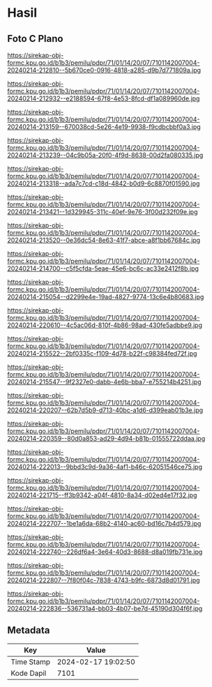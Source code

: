 # Hasil

## Foto C Plano

https://sirekap-obj-formc.kpu.go.id/b1b3/pemilu/pdpr/71/01/14/20/07/7101142007004-20240214-212810--5b670ce0-0916-4818-a285-d9b7d771809a.jpg

https://sirekap-obj-formc.kpu.go.id/b1b3/pemilu/pdpr/71/01/14/20/07/7101142007004-20240214-212932--e2188594-67f8-4e53-8fcd-df1a089960de.jpg

https://sirekap-obj-formc.kpu.go.id/b1b3/pemilu/pdpr/71/01/14/20/07/7101142007004-20240214-213159--670038cd-5e26-4e19-9938-f9cdbcbbf0a3.jpg

https://sirekap-obj-formc.kpu.go.id/b1b3/pemilu/pdpr/71/01/14/20/07/7101142007004-20240214-213239--04c9b05a-20f0-4f9d-8638-00d2fa080335.jpg

https://sirekap-obj-formc.kpu.go.id/b1b3/pemilu/pdpr/71/01/14/20/07/7101142007004-20240214-213318--ada7c7cd-c18d-4842-b0d9-6c8870f01590.jpg

https://sirekap-obj-formc.kpu.go.id/b1b3/pemilu/pdpr/71/01/14/20/07/7101142007004-20240214-213421--1d329945-311c-40ef-9e76-3f00d232f09e.jpg

https://sirekap-obj-formc.kpu.go.id/b1b3/pemilu/pdpr/71/01/14/20/07/7101142007004-20240214-213520--0e36dc54-8e63-41f7-abce-a8f1bb67684c.jpg

https://sirekap-obj-formc.kpu.go.id/b1b3/pemilu/pdpr/71/01/14/20/07/7101142007004-20240214-214700--c5f5cfda-5eae-45e6-bc6c-ac33e2412f8b.jpg

https://sirekap-obj-formc.kpu.go.id/b1b3/pemilu/pdpr/71/01/14/20/07/7101142007004-20240214-215054--d2299e4e-19ad-4827-9774-13c6e4b80683.jpg

https://sirekap-obj-formc.kpu.go.id/b1b3/pemilu/pdpr/71/01/14/20/07/7101142007004-20240214-220610--4c5ac06d-810f-4b86-98ad-430fe5adbbe9.jpg

https://sirekap-obj-formc.kpu.go.id/b1b3/pemilu/pdpr/71/01/14/20/07/7101142007004-20240214-215522--2bf0335c-f109-4d78-b22f-c98384fed72f.jpg

https://sirekap-obj-formc.kpu.go.id/b1b3/pemilu/pdpr/71/01/14/20/07/7101142007004-20240214-215547--9f2327e0-dabb-4e6b-bba7-e755214b4251.jpg

https://sirekap-obj-formc.kpu.go.id/b1b3/pemilu/pdpr/71/01/14/20/07/7101142007004-20240214-220207--62b7d5b9-d713-40bc-a1d6-d399eab01b3e.jpg

https://sirekap-obj-formc.kpu.go.id/b1b3/pemilu/pdpr/71/01/14/20/07/7101142007004-20240214-220359--80d0a853-ad29-4d94-b81b-01555722ddaa.jpg

https://sirekap-obj-formc.kpu.go.id/b1b3/pemilu/pdpr/71/01/14/20/07/7101142007004-20240214-222013--9bbd3c9d-9a36-4af1-b46c-62051546ce75.jpg

https://sirekap-obj-formc.kpu.go.id/b1b3/pemilu/pdpr/71/01/14/20/07/7101142007004-20240214-221715--ff3b9342-a04f-4810-8a34-d02ed4e17f32.jpg

https://sirekap-obj-formc.kpu.go.id/b1b3/pemilu/pdpr/71/01/14/20/07/7101142007004-20240214-222707--1be1a6da-68b2-4140-ac60-bd16c7b4d579.jpg

https://sirekap-obj-formc.kpu.go.id/b1b3/pemilu/pdpr/71/01/14/20/07/7101142007004-20240214-222740--226df6a4-3e64-40d3-8688-d8a019fb731e.jpg

https://sirekap-obj-formc.kpu.go.id/b1b3/pemilu/pdpr/71/01/14/20/07/7101142007004-20240214-222807--7f80f04c-7838-4743-b9fc-6873d8d01791.jpg

https://sirekap-obj-formc.kpu.go.id/b1b3/pemilu/pdpr/71/01/14/20/07/7101142007004-20240214-222836--536731a4-bb03-4b07-be7d-45190d304f6f.jpg


## Metadata

| Key        | Value               |
| ---------- | ------------------- |
| Time Stamp | 2024-02-17 19:02:50 |
| Kode Dapil | 7101                |



